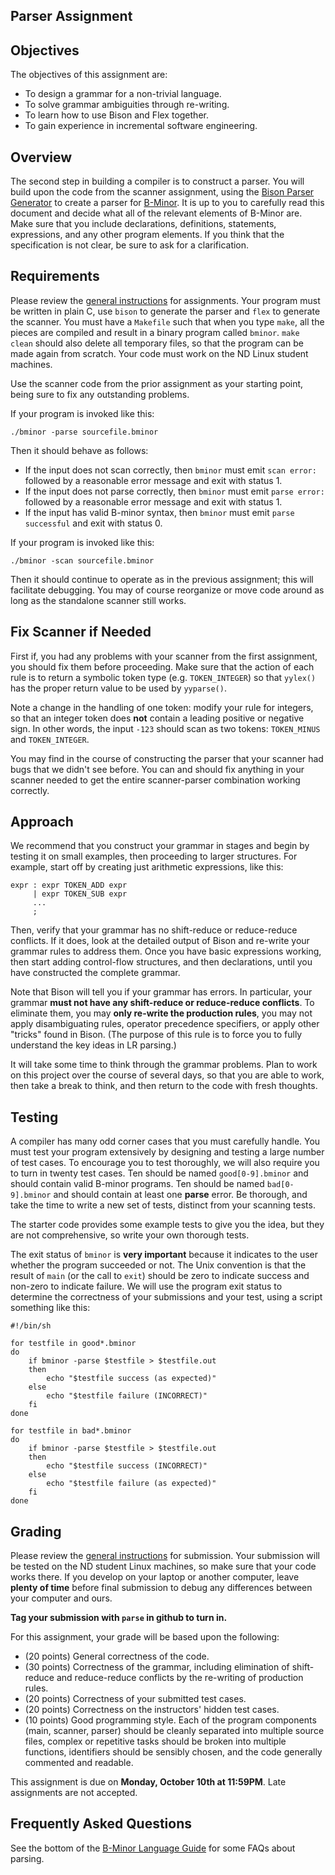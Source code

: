 ## Parser Assignment

## Objectives
The objectives of this assignment are:
- To design a grammar for a non-trivial language.
- To solve grammar ambiguities through re-writing.
- To learn how to use Bison and Flex together.
- To gain experience in incremental software engineering.

## Overview

The second step in building a compiler is to construct a parser.
You will build upon the code from the scanner assignment,
using the [Bison Parser Generator](http://www.gnu.org/software/bison/manual)
to create a parser for [B-Minor](bminor.md).
It is up to you to carefully read this document and decide what all of the
relevant elements of B-Minor are.  Make sure that you include declarations,
definitions, statements, expressions, and any other program elements.
If you think that the specification is not clear, be sure to ask for
a clarification.

## Requirements

Please review the [general instructions](general.md) for assignments.
Your program must be written in plain C, use `bison` to generate the parser
and `flex` to generate the scanner. You must have a `Makefile` such that
when you type `make`, all the pieces are compiled and result in
a binary program called `bminor`.  `make clean` should also
delete all temporary files, so that the program can be made again from scratch.
Your code must work on the ND Linux student machines.

Use the scanner code from the prior assignment as your starting point, being sure to fix any outstanding problems.

If your program is invoked like this:
```
./bminor -parse sourcefile.bminor
```

Then it should behave as follows:
-  If the input does not scan correctly, then `bminor` must emit `scan error:` followed by a reasonable error message and exit with status 1.
-  If the input does not parse correctly, then `bminor` must emit `parse error:` followed by a reasonable error message and exit with status 1.
-  If the input has valid B-minor syntax, then `bminor` must emit `parse successful` and exit with status 0.

If your program is invoked like this:
```
./bminor -scan sourcefile.bminor
```

Then it should continue to operate as in the previous assignment; this will facilitate debugging.
You may of course reorganize or move code around as long as the standalone scanner still works.

## Fix Scanner if Needed

First if, you had any problems with your scanner from the first
assignment, you should fix them before proceeding.  Make sure that
the action of each rule is to return a symbolic token type (e.g. `TOKEN_INTEGER`)
so that `yylex()` has the proper return value to be used by `yyparse()`.

Note a change in the handling of one token: modify your rule for integers,
so that an integer token does **not** contain a leading positive or negative sign.
In other words, the input `-123` should scan as two tokens: `TOKEN_MINUS` and `TOKEN_INTEGER`.

You may find in the course of constructing the parser that your scanner
had bugs that we didn't see before.  You can and should fix anything in your scanner
needed to get the entire scanner-parser combination working correctly.

## Approach

We recommend that you construct your grammar in stages and begin
by testing it on small examples, then proceeding to larger structures.
For example, start off by creating just arithmetic expressions, like this:

```
expr : expr TOKEN_ADD expr
     | expr TOKEN_SUB expr
     ...
     ;
```

Then, verify that your grammar has no shift-reduce or reduce-reduce
conflicts. If it does, look at the detailed output of Bison and re-write
your grammar rules to address them.  Once you have basic expressions working,
then start adding control-flow structures, and then declarations, until you
have constructed the complete grammar.

Note that Bison will tell you if your grammar has errors.
In particular, your grammar **must not have any shift-reduce or reduce-reduce conflicts**.  To eliminate them, you may **only re-write the production rules**, you may not apply disambiguating rules, operator precedence specifiers, or apply other "tricks" found in Bison.  (The purpose of this rule is to force you to fully understand the key ideas in LR parsing.)

It will take some time to think through the grammar problems.
Plan to work on this project over the course of several days,
so that you are able to work, then take a break to think, and
then return to the code with fresh thoughts.

## Testing

A compiler has many odd corner cases that you must carefully handle.
You must test your program extensively by designing and testing a large
number of test cases.  To encourage you to test thoroughly, we will
also require you to turn in twenty test cases.  Ten should be
named `good[0-9].bminor` and should contain valid B-minor programs.
Ten should be named `bad[0-9].bminor` and should contain
at least one **parse** error.  Be thorough, and take the time to
write a new set of tests, distinct from your scanning tests.

The starter code provides some example tests to give you the idea,
but they are not comprehensive, so write your own thorough tests.

The exit status of `bminor` is **very important** because it indicates to the user whether the program succeeded or not.  The Unix convention is that the result of `main` (or the call to `exit`) should be zero to indicate success and non-zero to indicate failure.  We will use the program exit status to determine the correctness of your submissions and your test, using a script something like this:

```
#!/bin/sh

for testfile in good*.bminor
do
	if bminor -parse $testfile > $testfile.out
	then
		echo "$testfile success (as expected)"
	else
		echo "$testfile failure (INCORRECT)"
	fi
done

for testfile in bad*.bminor
do
	if bminor -parse $testfile > $testfile.out
	then
		echo "$testfile success (INCORRECT)"
	else
		echo "$testfile failure (as expected)"
	fi
done
```

## Grading

Please review the [general instructions](general.md) for submission.
Your submission will be tested on the ND student Linux machines,
so make sure that your code works there.  If you develop on your
laptop or another computer, leave **plenty of time** before final submission
to debug any differences between your computer and ours.

**Tag your submission with `parse` in github to turn in.**

For this assignment, your grade will be based upon the following:
-  (20 points) General correctness of the code.
-  (30 points) Correctness of the grammar, including elimination of shift-reduce and reduce-reduce conflicts by the re-writing of production rules.
-  (20 points) Correctness of your submitted test cases.
-  (20 points) Correctness on the instructors' hidden test cases.
-  (10 points) Good programming style.  Each of the program components (main, scanner, parser) should be cleanly separated into multiple source files, complex or repetitive tasks should be broken into multiple functions, identifiers should be sensibly chosen, and the code generally commented and readable.

This assignment is due on **Monday, October 10th at 11:59PM**.  Late assignments are not accepted.

## Frequently Asked Questions

See the bottom of the [B-Minor Language Guide](bminor.md) for some FAQs about parsing.
